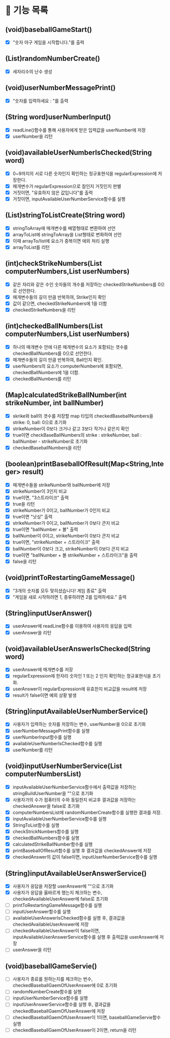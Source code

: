 # 🚀 기능 목록
##  (void)baseballGameStart()
- [x] "숫자 야구 게임을 시작합니다."를 출력

## (List<Integer>)randomNumberCreate()
- [x] 세자리수의 난수 생성

## (void)userNumberMessagePrint()
- [x] "숫자를 입력하세요 : "를 출력

## (String word)userNumberInput()
- [x] readLine()함수를 통해 사용자에게 받은 입력값을 userNumber에 저장
- [x] userNumber을 리턴

## (void)availableUserNumberIsChecked(String word)
- [x] 0~9까지의 서로 다른 숫자인지 확인하는 정규표현식을 regularExpression에 저장한다.
- [x] 매개변수가 regularExpression으로 참인지 거짓인지 판별
- [x] 거짓이면, "유효하지 않은 값입니다"를 출력
- [x] 거짓이면, inputAvailableUserNumberService함수를 실행

## (List)stringToListCreate(String word)
- [x] stringToArray에 매개변수를 배열형태로 변환하여 선언
- [x] arrayToList에 stringToArray을 List형태로 변화하여 선언
- [x] 이때 arrayTo/list에 요소가 중복이면 에외 처리 실행
- [x] arrayToList를 리턴

## (int)checkStrikeNumbers(List computerNumbers,List userNumbers)
- [x] 같은 자리와 같은 수인 숫자들의 개수를 저장하는 checkedStrikeNumbers를 0으로 선언한다.
- [x] 매개변수들의 길이 만큼 반복하여, Strike인지 확인
- [x] 값이 같으면, checkedStrikeNumbers에 1을 더함
- [x] checkedStrikeNumbers을 리턴

## (int)checkedBallNumbers(List computerNumbers,List userNumbers)
- [x] 하나의 매개변수 안에 다른 매개변수의 요소가 포함되는 갯수를 checkedBallNumbers를 0으로 선언한다.
- [x] 매개변수들의 길이 만큼 반복하여, Ball인지 확인.
- [x] userNumbers의 요소가 computerNumbers에 포함되면, checkedBallNumbers에 1을 더함.
- [x] checkedBallNumbers를 리턴

## (Map)calculatedStrikeBallNumber(int strikeNumber, int ballNumber)
- [x] skrike와 ball의 갯수를 저장할 map 타입의 checkedBaseballNumbers을 strike: 0, ball: 0으로 초기화
- [x] strikeNumber이 0보다 크거나 같고 3보다 작거나 같은지 확인
- [x] true이면 checkBaseBallNumbers의 strike : strikeNumber, ball : ballNumber - strikeNumber로 초기화
- [x] checkedBaseballNumbers을 리턴

## (boolean)printBaseballOfResult(Map<String,Integer> result)
- [x] 매개변수들을 strikeNumber와 ballNumber에 저장
- [x] strikeNumber이 3인지 비교
- [x] true이면, "3스트라이크" 출력
- [x] true을 리턴
- [x] strikeNumber가 0이고, ballNumber가 0인지 비교
- [x] true이면 "낫싱" 출력
- [x] strikeNumber가 0이고, ballNumber가 0보다 큰지 비교
- [x] true이면 "ballNumber + 볼" 출력
- [x] ballNumber이 0이고, strikeNumber이 0보다 큰지 비교
- [x] true이면, "strikeNumber + 스트라이크" 출력
- [x] ballNumber이 0보다 크고, strikeNumber이 0보다 큰지 비교
- [x] true이면 "ballNumber + 볼 strikeNumber + 스트라이크"을 출력
- [x] false을 리턴

## (void)printToRestartingGameMessage()
- [x] "3개의 숫자를 모두 맞히셨습니다! 게임 종료" 출력
- [x] "게임을 새로 시작하려면 1, 종류하려면 2를 입력하세요." 출력

## (String)inputUserAnswer()
- [x] userAnswer에 readLine함수를 이용하여 사용자의 응답을 입력
- [x] userAnswer을 리턴

## (void)availableUserAnswerIsChecked(String word)
- [x] userAnswer에 매개변수를 저장
- [x] regularExpression에 한자리 숫자인 1 또는 2 인지 확인하는 정규표현식을 초기화.
- [x] userAnswer이 regularExpression에 유효한지 비교값을 result에 저장
- [x] result가 false이면 예외 상황 발생

## (String)inputAvailableUserNumberService()
- [x] 사용자가 입력하는 숫자를 저장하는 변수, userNumber을 0으로 초기화
- [x] userNumberMessagePrint함수를 실행
- [x] userNumberInput함수를 실행
- [x] availableUserNumberIsChecked함수를 실행
- [x] userNumber를 리턴

## (void)inputUserNumberService(List computerNumbersList)
- [x] inputAvailableUserNumberService함수에서 출력값을 저장하는 stringBuildUserNumber을 ""으로 초기화
- [x] 사용자가의 수가 컴퓨터의 수와 동일한지 비교후 결과값을 저장하는 checkedAnswer을 false로 초기화
- [x] computerNumbersList에 randomNumberCreate함수를 실행한 결과를 저장.
- [x] inputAvailableUserNumberService함수를 실행
- [x] StringToList함수를 실행
- [x] checkStrickNumbers함수를 실행
- [x] checkedBallNumbers함수를 실행
- [x] calculatedStrikeBallNumber함수를 실행
- [x] printBaseballOfResult함수를 실행 후 결과값을 checkedAnswer에 저장
- [x] checkedAnswer의 값이 false이면, inputUserNumberService함수를 실행

## (String)inputAvailableUserAnswerService()
- [x] 사용자가 응답을 저장할 userAnswer에 ""으로 초기화
- [x] 사용자가 응답을 옳바르게 했는지 체크하는 변수, checkedAvailableUserAnswer에 false로 초기화
- [ ] printToRestartingGameMessage함수를 실행
- [ ] inputUserAnswer함수를 실행
- [ ] availableUserAnswerIsChecked함수를 실행 후, 결과값을 checkedAvailableUserAnswer에 저장
- [ ] checkedAvailableUserAnswer이 false이면, inputAvailableUserAnswerService함수를 실행 후 출력값을 userAnswer에 저장
- [ ] userAnswer을 리턴

## (void)baseballGameServie()
- [ ] 사용자가 종료를 원하는지를 체크하는 번수, checkedBaseballGaemOfUserAnswer에 0로 초기화 
- [ ] randomNumberCreate함수를 실행
- [ ] inputUserNumberService함수를 실행
- [ ] inputUserAnswerService함수를 실행 후, 결과값을 checkedBaseballGaemOfUserAnswer에 저장
- [ ] checkedBaseballGaemOfUserAnswer이 1이면, baseballGameServie함수 실행
- [ ] checkedBaseballGaemOfUserAnswer이 2이면, return을 리턴